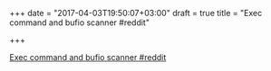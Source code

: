 +++
date = "2017-04-03T19:50:07+03:00"
draft = true
title = "Exec command and bufio scanner  #reddit"

+++

<p><a href="https://t.co/2JiUAyCdjl">Exec command and bufio scanner  #reddit</a></p>
